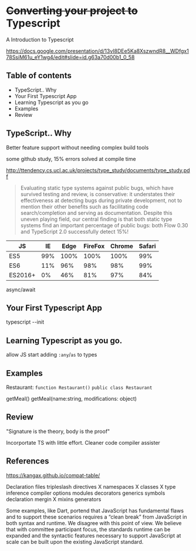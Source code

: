 # ~~Converting your project to~~ Typescript
A Introduction to Typescript

https://docs.google.com/presentation/d/13vI8DEe5Ka8XszwndR8__WDfgx178SsiM61u_eY1wg4/edit#slide=id.g63a70d00b1_0_58

## Table of contents 
* TypeScript.. Why
* Your First Typescript App
* Learning Typescript as you go
* Examples
* Review

## TypeScript.. Why
Better feature support without needing complex build tools

some github study, 15% errors solved at compile time

http://ttendency.cs.ucl.ac.uk/projects/type_study/documents/type_study.pdf

>Evaluating  static  type  systems  against  public  bugs,  which have  survived  testing  and  review,  is  conservative:  it  understates their effectiveness at detecting bugs during private development, not  to  mention  their  other  benefits  such  as  facilitating  code search/completion  and  serving  as  documentation.  Despite  this uneven  playing  field,  our  central  finding  is  that  both  static  type systems find an important percentage of public bugs: both Flow 0.30  and  TypeScript  2.0  successfully  detect 15%!


JS |IE|Edge|FireFox|Chrome|Safari 
---|---|---|---|---|---
ES5 | 99% | 100%| 100%| 100%|99%
ES6 |11%| 96% | 98% |98%|99%|
ES2016+|0%|46%|81%|97%|84%  


async/await

## Your First Typescript App

typescript --init

## Learning Typescript as you go.

allow JS
start adding `:any`/`as` to types

## Examples
Restaurant:
`function Restaurant()`
`public class Restaurant`

getMeal()
getMeal(name:string, modifications: object)

## Review
"Signature is the theory, body is the proof"

Incorportate TS with little effort.
Cleaner code
compiler assister



## References
https://kangax.github.io/compat-table/

Declaration files
tripleslash directives
X namespaces
X classes
X type inference
 compiler options
modules
decorators
generics
symbols
declaration mergin
X mixins
generators


Some examples, like Dart, portend that JavaScript has fundamental flaws and to support these scenarios requires a “clean break” from JavaScript in both syntax and runtime. We disagree with this point of view. We believe that with committee participant focus, the standards runtime can be expanded and the syntactic features necessary to support JavaScript at scale can be built upon the existing JavaScript standard.
